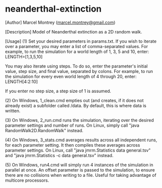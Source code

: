 # neanderthal-extinction

[Author]
Marcel Montrey (marcel.montrey@gmail.com)

[Description]
Model of Neanderthal extinction as a 2D random walk.

[Usage]
(1) Set your desired parameters in params.txt. If you wish to iterate over a parameter, you may enter a list of comma-separated values. For example, to run the simulation for a world length of 1, 3, 5 and 10, enter:
LENGTH=[1,3,5,10]

You may also iterate using steps. To do so, enter the parameter's initial value, step size, and final value, separated by colons. For example, to run the simulation for every even world length of 4 through 20, enter:
LENGTH[4:2:10]

If you enter no step size, a step size of 1 is assumed.

(2) On Windows, 1_clean.cmd empties out (and creates, if it does not already exist) a subfolder called /data. By default, this is where data is written.

(3) On Windows, 2_run.cmd runs the simulation, iterating over the desired parameter settings and number of runs. On Linux, simply call "java RandomWalk2D.RandomWalk" instead.

(4) On Windows, 3_stats.cmd averages results across all independent runs, for each parameter setting. It then compiles these averages across parameter settings. On Linux, call "java jmrm.Statistics data general.tsv" and "java jmrm.Statistics -c data general.tsv" instead.

(5) On Windows, run4.cmd will simply run 4 instances of the simulation in parallel at once. An offset parameter is passed to the simulation, to ensure there are no collisions when writing to a file. Useful for taking advantage of multicore processors.